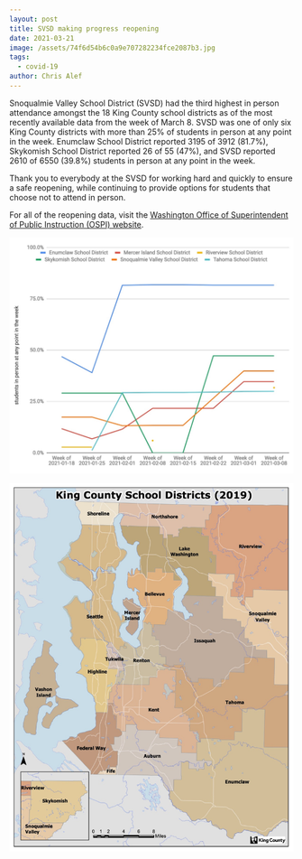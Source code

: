 ```yaml
---
layout: post
title: SVSD making progress reopening
date: 2021-03-21
image: /assets/74f6d54b6c0a9e707282234fce2087b3.jpg
tags:
  - covid-19
author: Chris Alef
---
```

Snoqualmie Valley School District (SVSD) had the third highest in person attendance amongst the 18 King County school districts as of the most recently available data from the week of March 8. SVSD was one of only six King County districts with more than 25% of students in person at any point in the week. Enumclaw School District reported 3195 of 3912 (81.7%), Skykomish School District reported 26 of 55 (47%), and SVSD reported 2610 of 6550 (39.8%) students in person at any point in the week.

Thank you to everybody at the SVSD for working hard and quickly to ensure a safe reopening, while continuing to provide options for students that choose not to attend in person.

For all of the reopening data, visit the [Washington Office of Superintendent of Public Instruction (OSPI) website](https://www.k12.wa.us/about-ospi/press-releases/novel-coronavirus-covid-19-guidance-resources/school-reopening-data).

![King County school districts with more than 25% of students in person at any point in the week](/assets/74f6d54b6c0a9e707282234fce2087b3.jpg)

![Map of King County school districts](/assets/uploads/school-districts.jpg)
